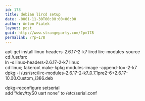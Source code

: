 ```yaml
---
id: 178
title: debian lircd setup
date: -0001-11-30T00:00:00+00:00
author: Anton Piatek
layout: post
guid: http://www.strangeparty.com/?p=178
permalink: /?p=178
---
```

apt-get install linux-headers-2.6.17-2-k7 lircd lirc-modules-source  
cd /usr/src  
ln -s linux-headers-2.6.17-2-k7 linux  
cd linux; fakeroot make-kpkg modules-image &#8211;append-to=-2-k7  
dpkg -i /usr/src/lirc-modules-2.6.17-2-k7\_0.7.1pre2-6+2.6.17-10.00.Custom\_i386.deb

dpkg-reconfigure setserial  
add &#8220;/dev/ttyS0 uart none&#8221; to /etc/serial.conf